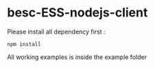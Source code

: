 # besc-ESS-nodejs-client

Please install all dependency first :
```
npm install
```

All working examples is inside the example folder